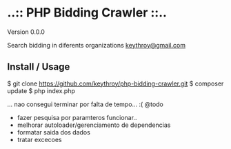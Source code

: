   ..::  PHP Bidding Crawler  ::..
=======================

Version 0.0.0

Search bidding in diferents organizations 
keythroy@gmail.com

Install / Usage
-------
$ git clone https://github.com/keythroy/php-bidding-crawler.git
$ composer update
$ php index.php

... nao consegui terminar por falta de tempo... :(
@todo

- fazer pesquisa por paramteros funcionar..
- melhorar autoloader/gerenciamento de dependencias
- formatar saida dos dados
- tratar excecoes
